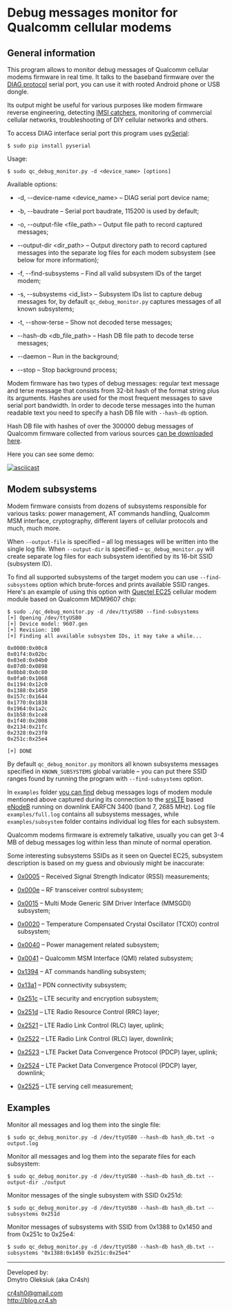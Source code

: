 
# Debug messages monitor for Qualcomm cellular modems

## General information

This program allows to monitor debug messages of Qualcomm cellular modems firmware in real time. It talks to the baseband firmware over the <a href="https://osmocom.org/projects/quectel-modems/wiki/Diag">DIAG protocol</a> serial port, you can use it with rooted Android phone or USB dongle.

Its output might be useful for various purposes like modem firmware reverse engineering, detecting <a href="https://en.wikipedia.org/wiki/IMSI-catcher">IMSI catchers</a>, monitoring of commercial cellular networks, troubleshooting of DIY cellular networks and others.

To access DIAG interface serial port this program uses <a href="https://pypi.org/project/pyserial/">pySerial</a>:

```
$ sudo pip install pyserial
```

Usage: 

```
$ sudo qc_debug_monitor.py -d <device_name> [options]
```

Available options:

* -d, --device-name <device_name> – DIAG serial port device name;

* -b, --baudrate <baudrate> – Serial port baudrate, 115200 is used by default;

* -o, --output-file <file_path> – Output file path to record captured messages;

* --output-dir <dir_path> – Output directory path to record captured messages into the separate log files for each modem subsystem (see below for more information);
                        
* -f, --find-subsystems – Find all valid subsystem IDs of the target modem;
                        
* -s, --subsystems <id_list> – Subsystem IDs list to capture debug messages for, by default `qc_debug_monitor.py` captures messages of all known subsystems;
                        
* -t, --show-terse – Show not decoded terse messages;

* --hash-db <db_file_path> – Hash DB file path to decode terse messages;
  
* --daemon – Run in the background;

* --stop – Stop background process;

Modem firmware has two types of debug messages: regular text message and terse message that consists from 32-bit hash of the format string plus its arguments. Hashes are used for the most frequent messages to save serial port bandwidth. In order to decode terse messages into the human readable text you need to specify a hash DB file with `--hash-db` option.

Hash DB file with hashes of over the 300000 debug messages of Qualcomm firmware collected from various sources <a href="https://mega.nz/file/bR8wWK6I#8Yo9naeAe8d-jdW30D8u7q_N2Xcl54TebyQMOZNtzjk">can be downloaded here</a>.

Here you can see some demo:

[![asciicast](https://asciinema.org/a/JKsQuW8BurczhFpRYT8Z7tSD4.svg)](https://asciinema.org/a/JKsQuW8BurczhFpRYT8Z7tSD4)

## Modem subsystems

Modem firmware consists from dozens of subsystems responsible for various tasks: power management, AT commands handling, Qualcomm MSM interface, cryptography, different layers of cellular protocols and much, much more.

When `--output-file` is specified – all log messages will be written into the single log file. When `--output-dir` is specified – `qc_debug_monitor.py` will create separate log files for each subsystem identified by its 16-bit SSID (subsystem ID).

To find all supported subsystems of the target modem you can use `--find-subsystems` option which brute-forces and prints available SSID ranges. Here's an example of using this option with <a href="https://www.quectel.com/product/ec25.htm">Quectel EC25</a> cellular modem module based on Qualcomm MDM9607 chip:

```
$ sudo ./qc_debug_monitor.py -d /dev/ttyUSB0 --find-subsystems
[+] Opening /dev/ttyUSB0
[+] Device model: 9607.gen
[+] Revision: 100
[+] Finding all available subsystem IDs, it may take a while...

0x0000:0x00c8
0x01f4:0x02bc
0x03e8:0x04b0
0x07d0:0x0898
0x0bb8:0x0c80
0x0fa0:0x1068
0x1194:0x12c0
0x1388:0x1450
0x157c:0x1644
0x1770:0x1838
0x1964:0x1a2c
0x1b58:0x1ce8
0x1f40:0x2008
0x2134:0x21fc
0x2328:0x23f0
0x251c:0x25e4

[+] DONE
```

By default `qc_debug_monitor.py` monitors all known subsystems messages specified in `KNOWN_SUBSYSTEMS` global variable – you can put there SSID ranges found by running the program with `--find-subsystems` option.

In `examples` folder <a href="https://github.com/Cr4sh/qc_debug_monitor/tree/master/examples">you can find</a> debug messages logs of modem module mentioned above captured during its connection to the <a href="https://github.com/srsLTE/srsLTE">srsLTE</a> based <a href="https://en.wikipedia.org/wiki/Home_eNodeB">eNodeB</a> running on downlink EARFCN 3400 (band 7, 2685 MHz). Log file `examples/full.log` contains all subsystems messages, while `examples/subsystem` folder contains individual log files for each subsystem.

Qualcomm modems firmware is extremely talkative, usually you can get 3-4 MB of debug messages log within less than minute of normal operation.

Some interesting subsystems SSIDs as it seen on Quectel EC25, subsystem description is based on my guess and obviously might be inaccurate:

* <a href="https://github.com/Cr4sh/qc_debug_monitor/blob/master/examples/subsystems/ssid_0005.log">0x0005</a> – Received Signal Strength Indicator (RSSI) measurements;

* <a href="https://github.com/Cr4sh/qc_debug_monitor/blob/master/examples/subsystems/ssid_000e.log">0x000e</a> – RF transceiver control subsystem;

* <a href="https://github.com/Cr4sh/qc_debug_monitor/blob/master/examples/subsystems/ssid_0015.log">0x0015</a> – Multi Mode Generic SIM Driver Interface (MMSGDI) subsystem;

* <a href="https://github.com/Cr4sh/qc_debug_monitor/blob/master/examples/subsystems/ssid_0020.log">0x0020</a> – Temperature Compensated Crystal Oscillator (TCXO) control subsystem;

* <a href="https://github.com/Cr4sh/qc_debug_monitor/blob/master/examples/subsystems/ssid_0040.log">0x0040</a> – Power management related subsystem;

* <a href="https://github.com/Cr4sh/qc_debug_monitor/blob/master/examples/subsystems/ssid_0041.log">0x0041</a> – Qualcomm MSM Interface (QMI) related subsystem;

* <a href="https://github.com/Cr4sh/qc_debug_monitor/blob/master/examples/subsystems/ssid_1394.log">0x1394</a> – AT commands handling subsystem;

* <a href="https://github.com/Cr4sh/qc_debug_monitor/blob/master/examples/subsystems/ssid_13a1.log">0x13a1</a> – PDN connectivity subsystem;

* <a href="https://github.com/Cr4sh/qc_debug_monitor/blob/master/examples/subsystems/ssid_251c.log">0x251c</a> – LTE security and encryption subsystem;

* <a href="https://github.com/Cr4sh/qc_debug_monitor/blob/master/examples/subsystems/ssid_251d.log">0x251d</a> – LTE Radio Resource Control (RRC) layer;

* <a href="https://github.com/Cr4sh/qc_debug_monitor/blob/master/examples/subsystems/ssid_2521.log">0x2521</a> – LTE Radio Link Control (RLC) layer, uplink;

* <a href="https://github.com/Cr4sh/qc_debug_monitor/blob/master/examples/subsystems/ssid_2522.log">0x2522</a> – LTE Radio Link Control (RLC) layer, downlink;

* <a href="https://github.com/Cr4sh/qc_debug_monitor/blob/master/examples/subsystems/ssid_2523.log">0x2523</a> – LTE Packet Data Convergence Protocol (PDCP) layer, uplink;

* <a href="https://github.com/Cr4sh/qc_debug_monitor/blob/master/examples/subsystems/ssid_2524.log">0x2524</a> – LTE Packet Data Convergence Protocol (PDCP) layer, downlink;

* <a href="https://github.com/Cr4sh/qc_debug_monitor/blob/master/examples/subsystems/ssid_2525.log">0x2525</a> – LTE serving cell measurement;


## Examples

Monitor all messages and log them into the single file:

```
$ sudo qc_debug_monitor.py -d /dev/ttyUSB0 --hash-db hash_db.txt -o output.log 
```

Monitor all messages and log them into the separate files for each subsystem:

```
$ sudo qc_debug_monitor.py -d /dev/ttyUSB0 --hash-db hash_db.txt --output-dir ./output
```

Monitor messages of the single subsystem with SSID 0x251d:

```
$ sudo qc_debug_monitor.py -d /dev/ttyUSB0 --hash-db hash_db.txt --subsystems 0x251d
```

Monitor messages of subsystems with SSID from 0x1388 to 0x1450 and from 0x251c to 0x25e4:

```
$ sudo qc_debug_monitor.py -d /dev/ttyUSB0 --hash-db hash_db.txt --subsystems "0x1388:0x1450 0x251c:0x25e4"
```

---

Developed by:<br/>
Dmytro Oleksiuk (aka Cr4sh)<br/>

cr4sh0@gmail.com<br/>
http://blog.cr4.sh

